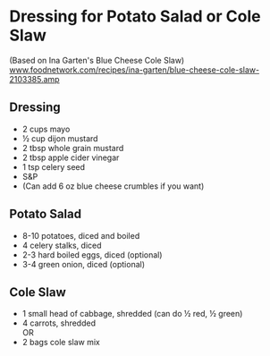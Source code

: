 # Dressing for Potato Salad or Cole Slaw
(Based on Ina Garten's Blue Cheese Cole Slaw)  
www.foodnetwork.com/recipes/ina-garten/blue-cheese-cole-slaw-2103385.amp  

## Dressing
* 2 cups mayo
* ½ cup dijon mustard
* 2 tbsp whole grain mustard
* 2 tbsp apple cider vinegar
* 1 tsp celery seed
* S&P
* (Can add 6 oz blue cheese crumbles if you want)

## Potato Salad
* 8-10 potatoes, diced and boiled
* 4 celery stalks, diced
* 2-3 hard boiled eggs, diced (optional)
* 3-4 green onion, diced (optional)

## Cole Slaw
* 1 small head of cabbage, shredded (can do ½ red, ½ green)
* 4 carrots, shredded  
OR
* 2 bags cole slaw mix
